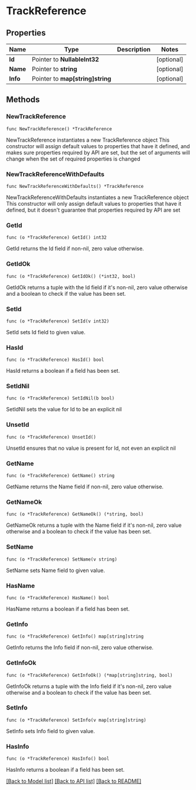 # TrackReference

## Properties

Name | Type | Description | Notes
------------ | ------------- | ------------- | -------------
**Id** | Pointer to **NullableInt32** |  | [optional] 
**Name** | Pointer to **string** |  | [optional] 
**Info** | Pointer to **map[string]string** |  | [optional] 

## Methods

### NewTrackReference

`func NewTrackReference() *TrackReference`

NewTrackReference instantiates a new TrackReference object
This constructor will assign default values to properties that have it defined,
and makes sure properties required by API are set, but the set of arguments
will change when the set of required properties is changed

### NewTrackReferenceWithDefaults

`func NewTrackReferenceWithDefaults() *TrackReference`

NewTrackReferenceWithDefaults instantiates a new TrackReference object
This constructor will only assign default values to properties that have it defined,
but it doesn't guarantee that properties required by API are set

### GetId

`func (o *TrackReference) GetId() int32`

GetId returns the Id field if non-nil, zero value otherwise.

### GetIdOk

`func (o *TrackReference) GetIdOk() (*int32, bool)`

GetIdOk returns a tuple with the Id field if it's non-nil, zero value otherwise
and a boolean to check if the value has been set.

### SetId

`func (o *TrackReference) SetId(v int32)`

SetId sets Id field to given value.

### HasId

`func (o *TrackReference) HasId() bool`

HasId returns a boolean if a field has been set.

### SetIdNil

`func (o *TrackReference) SetIdNil(b bool)`

 SetIdNil sets the value for Id to be an explicit nil

### UnsetId
`func (o *TrackReference) UnsetId()`

UnsetId ensures that no value is present for Id, not even an explicit nil
### GetName

`func (o *TrackReference) GetName() string`

GetName returns the Name field if non-nil, zero value otherwise.

### GetNameOk

`func (o *TrackReference) GetNameOk() (*string, bool)`

GetNameOk returns a tuple with the Name field if it's non-nil, zero value otherwise
and a boolean to check if the value has been set.

### SetName

`func (o *TrackReference) SetName(v string)`

SetName sets Name field to given value.

### HasName

`func (o *TrackReference) HasName() bool`

HasName returns a boolean if a field has been set.

### GetInfo

`func (o *TrackReference) GetInfo() map[string]string`

GetInfo returns the Info field if non-nil, zero value otherwise.

### GetInfoOk

`func (o *TrackReference) GetInfoOk() (*map[string]string, bool)`

GetInfoOk returns a tuple with the Info field if it's non-nil, zero value otherwise
and a boolean to check if the value has been set.

### SetInfo

`func (o *TrackReference) SetInfo(v map[string]string)`

SetInfo sets Info field to given value.

### HasInfo

`func (o *TrackReference) HasInfo() bool`

HasInfo returns a boolean if a field has been set.


[[Back to Model list]](../README.md#documentation-for-models) [[Back to API list]](../README.md#documentation-for-api-endpoints) [[Back to README]](../README.md)


